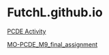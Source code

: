# FutchL.github.io

<a href="https://futchl.github.io/PCDE-Activity-9.1"> PCDE Activity </a>


<a href="https://futchl.github.io/MO-PCDE_M9_final_assignment/"> MO-PCDE_M9_final_assignment </a>
